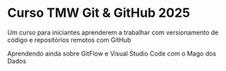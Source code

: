 # Curso TMW Git \& GitHub 2025



Um curso para iniciantes aprenderem a trabalhar com versionamento de código e repositórios remotos com GitHub

Aprendendo ainda sobre GitFlow e Visual Studio Code com o Mago dos Dados
